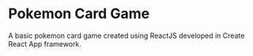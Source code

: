 # Pokemon Card Game

A basic pokemon card game created using ReactJS developed in Create React App framework.


